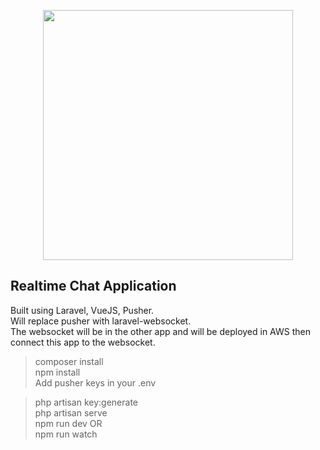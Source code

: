 <p align="center"><img src="https://i.ibb.co/x7d83cK/super-E6-no-BG.png" width="400"></p>

## Realtime Chat Application

Built using Laravel, VueJS, Pusher.  
Will replace pusher with laravel-websocket.  
The websocket will be in the other app and will be deployed in AWS then connect this app to the websocket.  

>composer install  
>npm install  
>Add pusher keys in your .env  

>php artisan key:generate  
>php artisan serve  
>npm run dev OR  
>npm run watch

